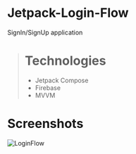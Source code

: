 # Jetpack-Login-Flow
SignIn/SignUp application

> # Technologies
> - Jetpack Compose
> - Firebase
> - MVVM

# Screenshots
![LoginFlow](https://github.com/DaDaDaTheoryNow/Jetpack-Login-Flow/assets/105795587/e9b5212b-1fba-4e46-9a83-3dd232605d51)
